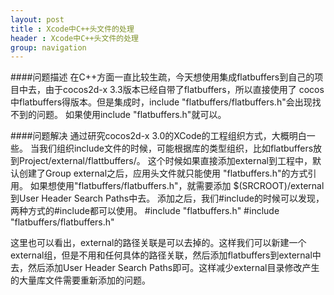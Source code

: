 ```yaml
---
layout: post
title : Xcode中C++头文件的处理
header : Xcode中C++头文件的处理
group: navigation
---
```


####问题描述
在C++方面一直比较生疏，今天想使用集成flatbuffers到自己的项目中去，由于cocos2d-x 3.3版本已经自带了flatbuffers，所以直接使用了
cocos中flatbuffers得版本。但是集成时，include "flatbuffers/flatbuffers.h"会出现找不到的问题。
如果使用include "flatbuffers.h"就可以。

####问题解决
通过研究cocos2d-x 3.0的XCode的工程组织方式，大概明白一些。
当我们组织include文件的时候，可能根据库的类型组织，比如flatbuffers放到Project/external/flattbuffers/。
这个时候如果直接添加external到工程中，默认创建了Group external之后，应用头文件就只能使用
"flatbuffers.h"的方式引用。
如果想使用"flatbuffers/flatbuffers.h"，就需要添加 $(SRCROOT)/external 到User Header Search Paths中去。
添加之后，我们#include的时候可以发现，两种方式的#include都可以使用。
#include "flatbuffers.h"
#include "flatbuffers/flatbuffers.h"

这里也可以看出，external的路径关联是可以去掉的。这样我们可以新建一个external组，但是不用和任何具体的路径关联，然后添加flatbuffers到external中去，然后添加User Header Search Paths即可。这样减少external目录修改产生的大量库文件需要重新添加的问题。




